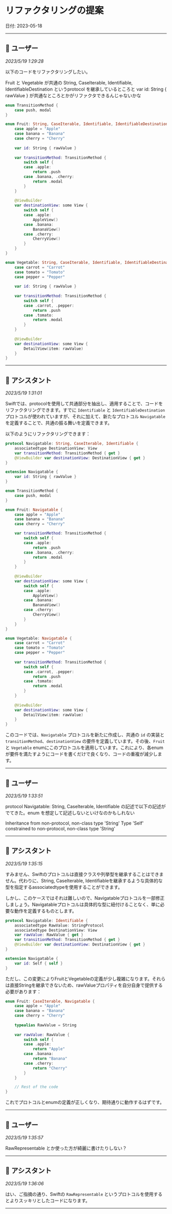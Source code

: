 # リファクタリングの提案

日付: 2023-05-18

---

## 👤 ユーザー
*2023/5/19 1:29:28*

以下のコードをリファクタリングしたい。

Fruit と Vegetable が共通の String, CaseIterable, Identifiable, IdentifiableDestination というprotocol を継承しているところと var id: String { rawValue } が共通なところとかがリファクタできるんじゃないかな

```swift
enum TransitionMethod {
    case push, modal
}

enum Fruit: String, CaseIterable, Identifiable, IdentifiableDestination {
    case apple = "Apple"
    case banana = "Banana"
    case cherry = "Cherry"
    
    var id: String { rawValue }
    
    var transitionMethod: TransitionMethod {
        switch self {
        case .apple:
            return .push
        case .banana, .cherry:
            return .modal
        }
    }
    
    @ViewBuilder
    var destinationView: some View {
        switch self {
        case .apple:
            AppleView()
        case .banana:
            BananaView()
        case .cherry:
            CherryView()
        }
    }
}

enum Vegetable: String, CaseIterable, Identifiable, IdentifiableDestination {
    case carrot = "Carrot"
    case tomato = "Tomato"
    case pepper = "Pepper"
    
    var id: String { rawValue }
    
    var transitionMethod: TransitionMethod {
        switch self {
        case .carrot, .pepper:
            return .push
        case .tomato:
            return .modal
        }
    }
    
    @ViewBuilder
    var destinationView: some View {
        DetailView(item: rawValue)
    }
}
```

---

## 🤖 アシスタント
*2023/5/19 1:31:01*

Swiftでは、protocolを使用して共通部分を抽出し、適用することで、コードをリファクタリングできます。すでに `Identifiable` と `IdentifiableDestination` プロトコルが使われていますが、それに加えて、新たなプロトコル `Navigatable` を定義することで、共通の振る舞いを定義できます。

以下のようにリファクタリングできます：

```swift
protocol Navigatable: String, CaseIterable, Identifiable {
    associatedtype DestinationView: View
    var transitionMethod: TransitionMethod { get }
    @ViewBuilder var destinationView: DestinationView { get }
}

extension Navigatable {
    var id: String { rawValue }
}

enum TransitionMethod {
    case push, modal
}

enum Fruit: Navigatable {
    case apple = "Apple"
    case banana = "Banana"
    case cherry = "Cherry"

    var transitionMethod: TransitionMethod {
        switch self {
        case .apple:
            return .push
        case .banana, .cherry:
            return .modal
        }
    }
    
    @ViewBuilder
    var destinationView: some View {
        switch self {
        case .apple:
            AppleView()
        case .banana:
            BananaView()
        case .cherry:
            CherryView()
        }
    }
}

enum Vegetable: Navigatable {
    case carrot = "Carrot"
    case tomato = "Tomato"
    case pepper = "Pepper"
    
    var transitionMethod: TransitionMethod {
        switch self {
        case .carrot, .pepper:
            return .push
        case .tomato:
            return .modal
        }
    }
    
    @ViewBuilder
    var destinationView: some View {
        DetailView(item: rawValue)
    }
}
```

このコードでは、`Navigatable` プロトコルを新たに作成し、共通の `id` の実装と `transitionMethod`、`destinationView` の要件を定義しています。その後、`Fruit` と `Vegetable` enumにこのプロトコルを適用しています。これにより、各enumが要件を満たすようにコードを書くだけで良くなり、コードの重複が減少します。

---

## 👤 ユーザー
*2023/5/19 1:33:51*

protocol Navigatable: String, CaseIterable, Identifiable の記述で以下の記述がでてきた。enum を想定して記述しないといけなのかもしれない

Inheritance from non-protocol, non-class type 'String'
Type 'Self' constrained to non-protocol, non-class type 'String'

---

## 🤖 アシスタント
*2023/5/19 1:35:15*

すみません、Swiftのプロトコルは直接クラスや列挙型を継承することはできません。代わりに、String, CaseIterable, Identifiableを継承するような具体的な型を指定するassociatedtypeを使用することができます。

しかし、このケースではそれは難しいので、Navigatableプロトコルを一部修正しましょう。Navigatableプロトコルは具体的な型に紐付けることなく、単に必要な動作を定義するものとします。

```swift
protocol Navigatable: Identifiable {
    associatedtype RawValue: StringProtocol
    associatedtype DestinationView: View
    var rawValue: RawValue { get }
    var transitionMethod: TransitionMethod { get }
    @ViewBuilder var destinationView: DestinationView { get }
}

extension Navigatable {
    var id: Self { self }
}
```

ただし、この変更によりFruitとVegetableの定義が少し複雑になります。それらは直接Stringを継承できないため、rawValueプロパティを自分自身で提供する必要があります：

```swift
enum Fruit: CaseIterable, Navigatable {
    case apple = "Apple"
    case banana = "Banana"
    case cherry = "Cherry"
    
    typealias RawValue = String
    
    var rawValue: RawValue {
        switch self {
        case .apple:
            return "Apple"
        case .banana:
            return "Banana"
        case .cherry:
            return "Cherry"
        }
    }

    // Rest of the code
}
```

これでプロトコルとenumの定義が正しくなり、期待通りに動作するはずです。

---

## 👤 ユーザー
*2023/5/19 1:35:57*

RawRepresentable とか使った方が綺麗に書けたりしない？

---

## 🤖 アシスタント
*2023/5/19 1:36:06*

はい、ご指摘の通り、Swiftの `RawRepresentable` というプロトコルを使用するとよりスッキリとしたコードになります。

---
